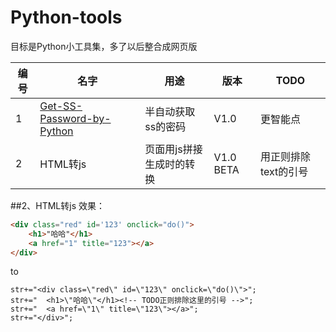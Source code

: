 # Python-tools
目标是Python小工具集，多了以后整合成网页版

| 编号 | 名字 | 用途 | 版本 | TODO |
|------| ---- |------| -----|------|
|1| [Get-SS-Password-by-Python](https://github.com/Jirachiii/Get-SS-Password-by-Python)| 半自动获取ss的密码 |V1.0 |更智能点|
|2| HTML转js| 页面用js拼接生成时的转换 |V1.0 BETA|用正则排除text的引号|

##2、HTML转js
效果：
```HTML
<div class="red" id='123' onclick="do()">
	<h1>"哈哈"</h1>
	<a href="1" title="123"></a>
</div>
```
to
```JS
str+="<div class=\"red\" id=\"123\" onclick=\"do()\">";
str+="	<h1>\"哈哈\"</h1><!-- TODO正则排除这里的引号 -->";
str+="	<a href=\"1\" title=\"123\"></a>";
str+="</div>";
```
